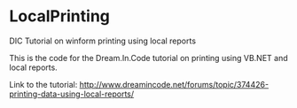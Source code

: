 # LocalPrinting
DIC Tutorial on winform printing using local reports

This is the code for the Dream.In.Code tutorial on printing using VB.NET and local reports.

Link to the tutorial:
http://www.dreamincode.net/forums/topic/374426-printing-data-using-local-reports/
